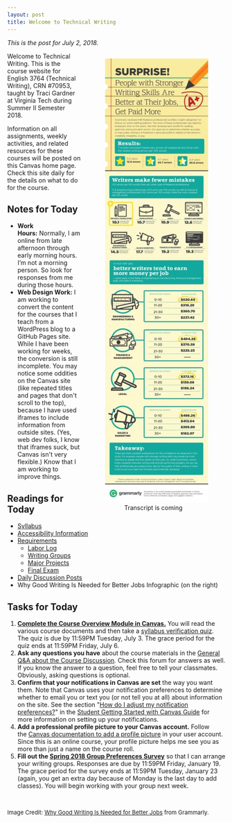 ```yaml
---
layout: post
title: Welcome to Technical Writing
---
```


<p> <em>This is the post for July 2, 2018.</em></p>
<div style="float: right;">
<figure> <img src="/wp-content/uploads/surprise-final-2-238x1024.jpg" alt="Why Good Writing Is Needed for Better Jobs" style="width: 238px;height: 1024px; margin-left: 15px;" class="alignright" />
    <figcaption style="text-align: center;">
    Transcript is coming</figcaption>
 </figure>
</div>
<p>Welcome to Technical Writing. This is the course website for English 3764 (Technical Writing), CRN #70953, taught by Traci Gardner at Virginia Tech during Summer II Semester 2018.</p>
<p>Information on all assignments, weekly activities, and related resources for these courses will be posted on this Canvas home page. Check this site daily for the details on what to do for the course.</p>
<h2>Notes for Today</h2>
<ul class="listDS">
   <li><strong>Work Hours:</strong> Normally, I am online from late afternoon through early morning hours. I&rsquo;m not a morning person. So look for responses from me during those hours.</li>
   <li><strong>Web Design Work:</strong> I am working to convert the content for the courses that I teach from a WordPress blog to a GitHub Pages site. While I have been working for weeks, the conversion is still incomplete. You may notice some oddities on the Canvas site (like repeated titles and pages that don't scroll to the top), because I have used iframes to include information from outside sites. (Yes, web dev folks, I know that iframes suck, but Canvas isn't very flexible.) Know that I am working to improve things.</li>
</ul>
<h2>Readings for Today</h2>
<ul>
  <li><a href="/syllabus/">Syllabus</a></li>
  <li><a href="/accessibility/">Accessibility Information</a></li>
  <li><a href="/requirements/">Requirements</a>
    <ul>
      <li><a href="/requirements/labor-log/">Labor Log</a></li>
      <li><a href="/requirements/writing-groups/">Writing Groups</a></li>
      <li><a href="/requirements/major-projects/">Major Projects</a></li>
      <li><a href="/requirements/final-exam/">Final Exam</a></li>
    </ul>
  </li>
  <li><a href="/daily-discussion-posts/">Daily Discussion Posts</a> </li>
  <li>Why Good Writing Is Needed for Better Jobs Infographic (on the right)</li>
</ul>
<h2>Tasks for Today</h2>
 <ol class="listDS">
   <li><a href="https://canvas.vt.edu/courses/70739/modules" target="_blank"><strong>Complete the Course Overview Module in Canvas.</strong></a> You will read the various course documents and then take a <a href="https://canvas.vt.edu/courses/70739/quizzes/110232" target="_blank">syllabus verification quiz</a>. The quiz is due by 11:59PM Tuesday, July 3. The grace period for the quiz ends at 11:59PM Friday, July 6.</li>
   <li><strong>Ask any questions you have</strong> about the course materials in the <a href="https://canvas.vt.edu/courses/70739/discussion_topics/362552">General Q&A about the Course Discussion</a>. Check this forum for answers as well. If you know the answer to a question, feel free to tell your classmates. Obviously, asking questions is optional.</li>
   <li><strong>Confirm that your notifications in Canvas are set</strong> the way you want them. Note that Canvas uses your notification preferences to determine whether to email you or text you (or not tell you at all) about information on the site. See the section &quot;<a href="https://vt4help.service-now.com/kb_view.do?sysparm_article=KB0010590#notification" target="_blank">How do I adjust my notification preferences?</a>&quot; in the <a title="Student Getting Started with Canvas Guide" href="https://vt4help.service-now.com/kb_view.do?sysparm_article=KB0010590" target="_blank">Student Getting Started with Canvas Guide</a> for more information on setting up your notifications. </li>
   <li><strong>Add a professional profile picture to your Canvas account.</strong> Follow the <a href="https://community.canvaslms.com/docs/DOC-2863" target="_blank">Canvas documentation to add a profile picture</a> in your user account. Since this is an online course, your profile picture helps me see you as more than just a name on the course roll.</li>
   <li><strong>Fill out the <a href="https://goo.gl/forms/AvBXNgkBXlruxfD33" target="_blank">Spring 2018 Group Preferences Survey</a></strong> so that I can arrange your writing groups. Responses are due by 11:59PM Friday, January 19. The grace period for the survey ends at 11:59PM Tuesday, January 23 (again, you get an extra day because of Monday is the last day to add classes). You will begin working with your group next week.</li>
 </ol>
 <p>&nbsp;</p>
 <p style="font-size: small;">Image Credit: <a href="https://www.grammarly.com/press-room/research/docs/surprise-final.jpg">Why Good Writing Is Needed for Better Jobs</a> from Grammarly.</p>
